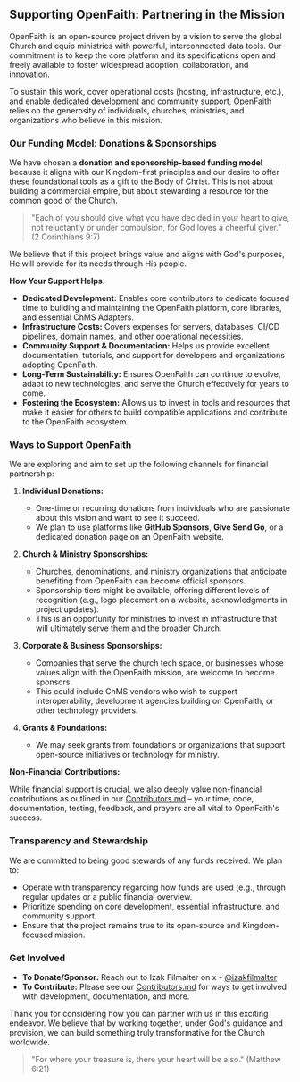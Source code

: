 ## Supporting OpenFaith: Partnering in the Mission

OpenFaith is an open-source project driven by a vision to serve the global Church and equip ministries with powerful, interconnected data tools. Our commitment is to keep the core platform and its specifications open and freely available to foster widespread adoption, collaboration, and innovation.

To sustain this work, cover operational costs (hosting, infrastructure, etc.), and enable dedicated development and community support, OpenFaith relies on the generosity of individuals, churches, ministries, and organizations who believe in this mission.

### Our Funding Model: Donations & Sponsorships

We have chosen a **donation and sponsorship-based funding model** because it aligns with our Kingdom-first principles and our desire to offer these foundational tools as a gift to the Body of Christ. This is not about building a commercial empire, but about stewarding a resource for the common good of the Church.

> "Each of you should give what you have decided in your heart to give, not reluctantly or under compulsion, for God loves a cheerful giver." (2 Corinthians 9:7)

We believe that if this project brings value and aligns with God's purposes, He will provide for its needs through His people.

**How Your Support Helps:**

*   **Dedicated Development:** Enables core contributors to dedicate focused time to building and maintaining the OpenFaith platform, core libraries, and essential ChMS Adapters.
*   **Infrastructure Costs:** Covers expenses for servers, databases, CI/CD pipelines, domain names, and other operational necessities.
*   **Community Support & Documentation:** Helps us provide excellent documentation, tutorials, and support for developers and organizations adopting OpenFaith.
*   **Long-Term Sustainability:** Ensures OpenFaith can continue to evolve, adapt to new technologies, and serve the Church effectively for years to come.
*   **Fostering the Ecosystem:** Allows us to invest in tools and resources that make it easier for others to build compatible applications and contribute to the OpenFaith ecosystem.

### Ways to Support OpenFaith

We are exploring and aim to set up the following channels for financial partnership:

1.  **Individual Donations:**
    *   One-time or recurring donations from individuals who are passionate about this vision and want to see it succeed.
    *   We plan to use platforms like **GitHub Sponsors**, **Give Send Go**, or a dedicated donation page on an OpenFaith website.

2.  **Church & Ministry Sponsorships:**
    *   Churches, denominations, and ministry organizations that anticipate benefiting from OpenFaith can become official sponsors.
    *   Sponsorship tiers might be available, offering different levels of recognition (e.g., logo placement on a website, acknowledgments in project updates).
    *   This is an opportunity for ministries to invest in infrastructure that will ultimately serve them and the broader Church.

3.  **Corporate & Business Sponsorships:**
    *   Companies that serve the church tech space, or businesses whose values align with the OpenFaith mission, are welcome to become sponsors.
    *   This could include ChMS vendors who wish to support interoperability, development agencies building on OpenFaith, or other technology providers.

4.  **Grants & Foundations:**
    *   We may seek grants from foundations or organizations that support open-source initiatives or technology for ministry.

**Non-Financial Contributions:**

While financial support is crucial, we also deeply value non-financial contributions as outlined in our [Contributors.md](/docs/Contributors.md) – your time, code, documentation, testing, feedback, and prayers are all vital to OpenFaith's success.

### Transparency and Stewardship

We are committed to being good stewards of any funds received. We plan to:

*   Operate with transparency regarding how funds are used (e.g., through regular updates or a public financial overview.
*   Prioritize spending on core development, essential infrastructure, and community support.
*   Ensure that the project remains true to its open-source and Kingdom-focused mission.

### Get Involved

*   **To Donate/Sponsor:** Reach out to Izak Filmalter on x - [@izakfilmalter](https://x.com/IzakFilmalter)
*   **To Contribute:** Please see our [Contributors.md](/docs/Contributors.md) for ways to get involved with development, documentation, and more.

Thank you for considering how you can partner with us in this exciting endeavor. We believe that by working together, under God's guidance and provision, we can build something truly transformative for the Church worldwide.

> "For where your treasure is, there your heart will be also." (Matthew 6:21)
